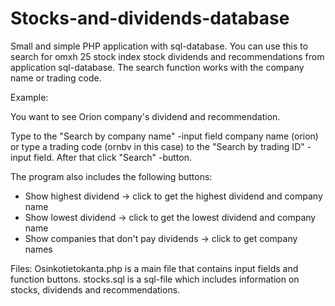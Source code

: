 # Stocks-and-dividends-database
Small and simple PHP application with sql-database. You can use this to search for omxh 25 stock index stock
dividends and recommendations from application sql-database. The search function works with the company name or trading code.

Example:

You want to see Orion company's dividend and recommendation.

Type to the "Search by company name" -input field company name (orion) or type a trading code (ornbv in this case) to the
"Search by trading ID" -input field. After that click "Search" -button.

The program also includes the following buttons:

- Show highest dividend -> click to get the highest dividend and company name
- Show lowest dividend -> click to get the lowest dividend and company name
- Show companies that don't pay dividends -> click to get company names

Files:
Osinkotietokanta.php is a main file that contains input fields and function buttons.
stocks.sql is a sql-file which includes information on stocks, dividends and recommendations.


